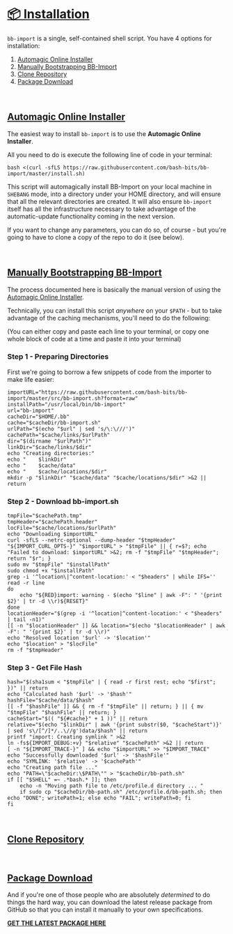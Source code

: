# [📦 Installation](README.md)

`bb-import` is a single, self-contained shell script.  You have 4 options for installation:

1. [Automagic Online Installer](#automagic-online-installer)
2. [Manually Bootstrapping BB-Import](#manually-bootstrapping-bb-import)
3. [Clone Repository](#clone-repository)
4. [Package Download](#package-download)

<br />

## [Automagic Online Installer](#-installation)

The easiest way to install `bb-import` is to use the **Automagic Online Installer**.

All you need to do is execute the following line of code in your terminal:

```shell
bash <(curl -sfLS https://raw.githubusercontent.com/bash-bits/bb-import/master/install.sh)
```

This script will automagically install BB-Import on your local machine in `SHEBANG` mode, into a directory under your HOME directory, and will ensure that all the relevant directories are created.  It will also ensure `bb-import` itself has all the infrastructure necessary to take advantage of the automatic-update functionality coming in the next version.

If you want to change any parameters, you can do so, of course - but you're going to have to clone a copy of the repo to do it (see below).

<br />

## [Manually Bootstrapping BB-Import](#-installation)

The process documented here is basically the manual version of using the [Automagic Online Installer](#automagic-online-installer).

Technically, you can install this script _anywhere_ on your `$PATH` - but to take advantage of the caching mechanisms, you'll need to do the following:

(You can either copy and paste each line to your terminal, or copy one whole block of code at a time and paste it into your terminal)

### Step 1 - Preparing Directories

First we're going to borrow a few snippets of code from the importer to make life easier:

```shell
importURL="https://raw.githubusercontent.com/bash-bits/bb-import/master/src/bb-import.sh?format=raw"
installPath="/usr/local/bin/bb-import"
url="bb-import"
cacheDir="$HOME/.bb"
cache="$cacheDir/bb-import.sh"
urlPath="$(echo "$url" | sed 's/\:\///')"
cachePath="$cache/links/$urlPath"
dir="$(dirname "$urlPath")"
linkDir="$cache/links/$dir"
echo "Creating directories:"
echo "    $linkDir"
echo "    $cache/data"
echo "    $cache/locations/$dir"
mkdir -p "$linkDir" "$cache/data" "$cache/locations/$dir" >&2 || return
```

### Step 2 - Download bb-import.sh

```shell
tmpFile="$cachePath.tmp"
tmpHeader="$cachePath.header"
locFile="$cache/locations/$urlPath"
echo "Downloading $importURL"
curl -sfLS --netrc-optional --dump-header "$tmpHeader" "${IMPORT_CURL_OPTS-}" "$importURL" > "$tmpFile" || { r=$?; echo "Failed to download: $importURL" >&2; rm -f "$tmpFile" "$tmpHeader"; return "$r"; }
sudo mv "$tmpFile" "$installPath"
sudo chmod +x "$installPath"
grep -i '^location\|^content-location:' < "$headers" | while IFS='' read -r line
do
    echo "${RED}import: warning - $(echo "$line" | awk -F": " '{print $2}' | tr -d \\r)${RESET}"
done
locationHeader="$(grep -i '^location|^content-location:' < "$headers" | tail -n1)"
[[ -n "$locationHeader" ]] && location="$(echo "$locationHeader" | awk -F": " '{print $2}' | tr -d \\r)"
echo "Resolved location '$url' -> '$location'"
echo "$location" > "$locFile"
rm -f "$tmpHeader"
```

### Step 3 - Get File Hash

```shell
hash="$(sha1sum < "$tmpFile" | { read -r first rest; echo "$first"; })" || return
echo "Calculated hash '$url' -> '$hash'"
hashFile="$cache/data/$hash"
[[ -f "$hashFile" ]] && { rm -f "$tmpFile" || return; } || { mv "$tmpFile" "$hashFile" || return; }
cacheStart="$(( "${#cache}" + 1 ))" || return
relative="$(echo "$linkDir" | awk '{print substr($0, "$cacheStart")}' | sed 's\/[^/]*/..\//g')data/$hash" || return
printf "import: Creating symlink " >&2
ln -fs${IMPORT_DEBUG:+v} "$relative" "$cachePath" >&2 || return
[ -n "${IMPORT_TRACE-}" ] && echo "$importURL" >> "$IMPORT_TRACE"
echo "Successfully downloaded '$url' -> '$hashFile'"
echo "SYMLINK: '$relative' -> '$cachePath'"
echo "Creating path file ..."
echo "PATH=\"$cacheDir:\$PATH\"" > "$cacheDir/bb-path.sh"
if [[ "$SHELL" =~ .*bash.* ]]; then
    echo -n "Moving path file to /etc/profile.d directory ... "
    if sudo cp "$cacheDir/bb-path.sh" /etc/profile.d/bb-path.sh; then echo "DONE"; writePath=1; else echo "FAIL"; writePath=0; fi
fi
```

<br />

## [Clone Repository](#toc)

<br />

## [Package Download](#toc)

And if you're one of those people who are absolutely _determined_ to do things the hard way, you can download the latest release package from GitHub so that you can install it manually to your own specifications.

[**GET THE LATEST PACKAGE HERE**](https://github.com/bash-bits/bb-import/releases/latest)

